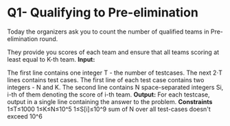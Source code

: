# Q1- Qualifying to Pre-elimination

Today the organizers ask you to count the number of qualified teams in Pre-elimination round.

They provide you scores of each team and ensure that all teams scoring at least equal to K-th team.
**Input:**

The first line contains one integer T - the number of testcases. The next 2⋅T lines contains test cases.
The first line of each test case contains two integers - N and K.
The second line contains N space-separated integers Si, i-th of them denoting the score of i-th team.
**Output:** For each testcase, output in a single line containing the answer to the problem.
**Constraints**
       1≤T≤1000
       1≤K≤N≤10^5
       1≤S[i]≤10^9
       sum of N over all test-cases doesn't exceed 10^6
